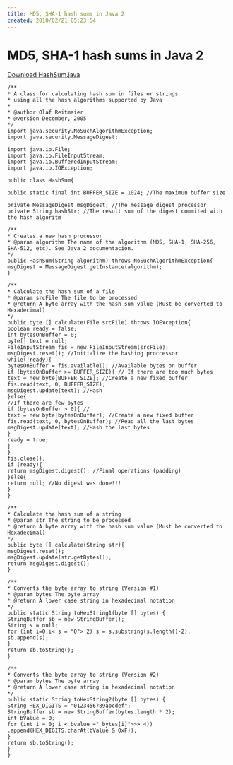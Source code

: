 ```yaml
---
title: MD5, SHA-1 hash sums in Java 2
created: 2010/02/21 05:23:54
---
```


# MD5, SHA-1 hash sums in Java 2

[Download HashSum.java](https://www.olafrv.com/wp-content/uploads/2010/02/HashSum.java_.zip)
    
    
    /**
    * A class for calculating hash sum in files or strings
    * using all the hash algorithms supported by Java
    *
    * @author Olaf Reitmaier
    * @version December, 2005
    */
    import java.security.NoSuchAlgorithmException;
    import java.security.MessageDigest;
    
    import java.io.File;
    import java.io.FileInputStream;
    import java.io.BufferedInputStream;
    import java.io.IOException;
    
    public class HashSum{
    
    public static final int BUFFER_SIZE = 1024; //The maximun buffer size
    
    private MessageDigest msgDigest; //The message digest processor
    private String hashStr; //The result sum of the digest commited with the hash algoritm
    
    /**
    * Creates a new hash processor
    * @param algorithm The name of the algorithm (MD5, SHA-1, SHA-256, SHA-512, etc). See Java 2 documentacion.
    */
    public HashSum(String algorithm) throws NoSuchAlgorithmException{
    msgDigest = MessageDigest.getInstance(algorithm);
    }
    
    /**
    * Calculate the hash sum of a file
    * @param srcFile The file to be processed
    * @return A byte array with the hash sum value (Must be converted to Hexadecimal)
    */
    public byte [] calculate(File srcFile) throws IOException{
    boolean ready = false;
    int bytesOnBuffer = 0;
    byte[] text = null;
    FileInputStream fis = new FileInputStream(srcFile);
    msgDigest.reset(); //Initialize the hashing proccessor
    while(!ready){
    bytesOnBuffer = fis.available(); //Available bytes on buffer
    if (bytesOnBuffer >= BUFFER_SIZE){ // If there are too much bytes
    text = new byte[BUFFER_SIZE]; //Create a new fixed buffer
    fis.read(text, 0, BUFFER_SIZE);
    msgDigest.update(text); //Hash
    }else{
    //If there are few bytes
    if (bytesOnBuffer > 0){ //
    text = new byte[bytesOnBuffer]; //Create a new fixed buffer
    fis.read(text, 0, bytesOnBuffer); //Read all the last bytes
    msgDigest.update(text); //Hash the last bytes
    }
    ready = true;
    }
    }
    fis.close();
    if (ready){
    return msgDigest.digest(); //Final operations (padding)
    }else{
    return null; //No digest was done!!!
    }
    }
    
    /**
    * Calculate the hash sum of a string
    * @param str The string to be processed
    * @return A byte array with the hash sum value (Must be converted to Hexadecimal)
    */
    public byte [] calculate(String str){
    msgDigest.reset();
    msgDigest.update(str.getBytes());
    return msgDigest.digest();
    }
    
    /**
    * Converts the byte array to string (Version #1)
    * @param bytes The byte array
    * @return A lower case string in hexadecimal notation
    */
    public static String toHexString1(byte [] bytes) {
    StringBuffer sb = new StringBuffer();
    String s = null;
    for (int i=0;i< s = "0"> 2) s = s.substring(s.length()-2);
    sb.append(s);
    }
    return sb.toString();
    }
    
    /**
    * Converts the byte array to string (Version #2)
    * @param bytes The byte array
    * @return A lower case string in hexadecimal notation
    */
    public static String toHexString2(byte [] bytes) {
    String HEX_DIGITS = "0123456789abcdef";
    StringBuffer sb = new StringBuffer(bytes.length * 2);
    int bValue = 0;
    for (int i = 0; i < bvalue =" bytes[i]">>> 4))
    .append(HEX_DIGITS.charAt(bValue & 0xF));
    }
    return sb.toString();
    }
    }